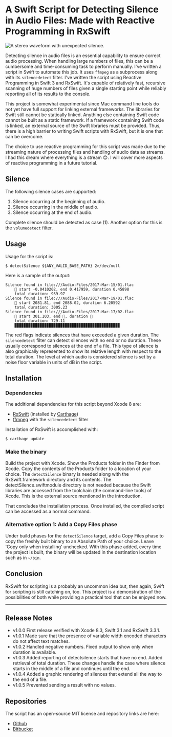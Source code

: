 # A Swift Script for Detecting Silence in Audio Files: Made with Reactive Programming in RxSwift

![A stereo waveform with unexpected silence.](https://www.ikiapps.com/img/2017-03-15-swift-script-for-detecting-silence-in-audio-files/sample-waveform-w-silence.png)

Detecting silence in audio files is an essential capability to ensure correct audio processing. When handling large numbers of files, this can be a cumbersome and time-consuming task to perform manually. I've written a script in Swift to automate this job. It uses `ffmpeg` as a subprocess along with its `silencedetect` filter. I've written the script using Reactive Programming in Swift 3 and RxSwift. It's capable of relatively fast, recursive scanning of huge numbers of files given a single starting point while reliably reporting all of its results to the console.

This project is somewhat experimental since Mac command line tools do not yet have full support for linking external frameworks. The libraries for Swift still cannot be statically linked. Anything else containing Swift code cannot be built as a static framework. If a framework containing Swift code is linked, an external source of the Swift libraries must be provided. Thus, there is a high barrier to writing Swift scripts with RxSwift, but it is one that can be overcome.

The choice to use reactive programming for this script was made due to the streaming nature of processing files and handling of audio data as streams. I had this dream where everything is a stream 😊. I will cover more aspects of reactive programming in a future tutorial.

## Silence

The following silence cases are supported:

1. Silence occurring at the beginning of audio.
2. Silence occurring in the middle of audio.
3. Silence occurring at the end of audio.

Complete silence should be detected as case (1). Another option for this is the `volumedetect` filter.

## Usage

Usage for the script is:

    $ detectSilence ${ANY_VALID_BASE_PATH} 2>/dev/null

Here is a sample of the output:

    Silence found in file:///Audio-Files/2017-Mar-15/01.flac
        🚩 start -0.0410202, end 0.417959, duration 0.45898 
        total duration: 939.97
    Silence found in file:///Audio-Files/2017-Mar-19/01.flac
        🚩 start 2081.81, end 2088.02, duration 6.20592
        total duration: 3005.23
    Silence found in file:///Audio-Files/2017-Mar-17/02.flac
        🚩 start 301.103, end 🔳, duration 🔳
        total duration: 729.11
        ▉▉▉▉▉▉▉▉▉▉▉▉▉▉▉▉▉▉▉▉▉▉▉▉▉▉▉▉▉▉▉▉▉▉▉▉▉▉▉▉▉▉▉▉▉▉


The red flags indicate silences that have exceeded a given duration. The `silencedetect` filter can detect silences with no end or no duration. These usually correspond to silences at the end of a file. This type of silence is also graphically represented to show its relative length with respect to the total duration. The level at which audio is considered silence is set by a noise floor variable in units of dB in the script.

## Installation

### Dependencies

The additional dependencies for this script beyond Xcode 8 are:

* [RxSwift](https://github.com/ReactiveX/RxSwift) (installed by [Carthage](https://github.com/Carthage/Carthage))
* [ffmpeg](https://trac.ffmpeg.org/wiki/CompilationGuide/MacOSX) with the `silencedetect` filter

Installation of RxSwift is accomplished with:

	$ carthage update

### Make the binary

Build the project with Xcode. Show the Products folder in the Finder from Xcode. Copy the contents of the Products folder to a location of your choice. The `detectSilence` binary is needed along with the RxSwift.framework directory and its contents. The detectSilence.swiftmodule directory is not needed because the Swift libraries are accessed from the toolchain (the command-line tools) of Xcode. This is the external source mentioned in the introduction.

That concludes the installation process. Once installed, the compiled script can be accessed as a normal command. 

### Alternative option 1: Add a Copy Files phase

Under build phases for the `detectSilence` target, add a Copy Files phase to copy the freshly built binary to an Absolute Path of your choice. Leave 'Copy only when installing' unchecked. With this phase added, every time the project is built, the binary will be updated in the destination location such as in `~/bin`.

## Conclusion

RxSwift for scripting is a probably an uncommon idea but, then again, Swift for scripting is still catching on, too. This project is a demonstration of the possibilities of both while providing a practical tool that can be enjoyed now.

---

## Release Notes

* v1.0.0 First release verified with Xcode 8.3, Swift 3.1 and RxSwift 3.3.1.
* v1.0.1 Made sure that the presence of variable width encoded characters do not affect text matches.
* v1.0.2 Handled negative numbers. Fixed output to show only when duration is available.
* v1.0.3 Added reporting of detectsilence starts that have no end. Added retrieval of total duration. These changes handle the case where silence starts in the middle of a file and continues until the end.
* v1.0.4 Added a graphic rendering of silences that extend all the way to the end of a file.
* v1.0.5 Prevented sending a result with no values.

## Repositories

The script has an open-source MIT license and repository links are here:

* [Github](https://github.com/ikiapps/detectSilence)
* [Bitbucket](https://bitbucket.org/ikiapps/detectsilence)
